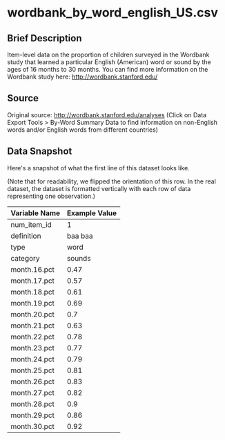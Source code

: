# wordbank_by_word_english_US.csv

## Brief Description

Item-level data on the proportion of children surveyed in the Wordbank study that learned a particular English (American) word or sound by the ages of 16 months to 30 months. You can find more information on the Wordbank study here: http://wordbank.stanford.edu/

## Source

Original source: http://wordbank.stanford.edu/analyses (Click on Data Export Tools > By-Word Summary Data to find information on non-English words and/or English words from different countries)

## Data Snapshot

Here's a snapshot of what the first line of this dataset looks like.

(Note that for readability, we flipped the orientation of this row. In the
 real dataset, the dataset is formatted vertically with each row of data
 representing one observation.)

| Variable Name | Example Value |
| ------------- | ------------- |
| num_item_id   | 1             |
| definition    | baa baa       |
| type          | word          |
| category      | sounds        |
| month.16.pct  | 0.47          |
| month.17.pct  | 0.57          |
| month.18.pct  | 0.61          |
| month.19.pct  | 0.69          |
| month.20.pct  | 0.7           |
| month.21.pct  | 0.63          |
| month.22.pct  | 0.78          |
| month.23.pct  | 0.77          |
| month.24.pct  | 0.79          |
| month.25.pct  | 0.81          |
| month.26.pct  | 0.83          |
| month.27.pct  | 0.82          |
| month.28.pct  | 0.9           |
| month.29.pct  | 0.86          |
| month.30.pct  | 0.92          |
